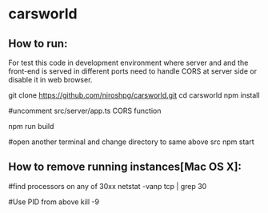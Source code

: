 # carsworld

How to run:
----------
For test this code in development environment where server and and the front-end
is served in different ports need to handle CORS at server side or disable it in
web browser.

git clone https://github.com/niroshpg/carsworld.git
cd carsworld
npm install

#uncomment src/server/app.ts CORS function

npm run build

#open another terminal and change directory to same above src
npm start


How to remove running instances[Mac OS X]:
------------------------------------------
#find processors on any of 30xx
netstat -vanp tcp | grep 30

#Use PID  from above
kill -9 <PID>
